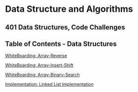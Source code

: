 # Data Structure and Algorithms

## 401 Data Structures, Code Challenges

## Table of Contents - Data Structures

[WhiteBoarding: Array-Reverse](C:\Users\JGman\CodeFellows\401Java\data-structures-and-algorithims-\java\datastructures\lib\src\main\java\codechallenges\array-reverse\README.md)

[WhiteBoarding: Array-Insert-Shift](C:\Users\JGman\CodeFellows\401Java\data-structures-and-algorithims-\java\datastructures\lib\src\main\java\codechallenges\array-insert-shift\README.md)

[WhiteBoarding: Array-Binary-Search](C:\Users\JGman\CodeFellows\401Java\data-structures-and-algorithims-\java\datastructures\lib\src\main\java\codechallenges\array-binary-search\README.md)

[Implementation: Linked List Implementation](C:\Users\JGman\CodeFellows\401Java\data-structures-and-algorithims-\java\datastructures\lib\src\main\java\codechallenges\linkedlist\README.MD)
